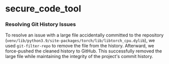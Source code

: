 # secure_code_tool

### Resolving Git History Issues

To resolve an issue with a large file accidentally committed to the repository (`venv/lib/python3.9/site-packages/torch/lib/libtorch_cpu.dylib`), we used `git-filter-repo` to remove the file from the history. Afterward, we force-pushed the cleaned history to GitHub. This successfully removed the large file while maintaining the integrity of the project's commit history.
